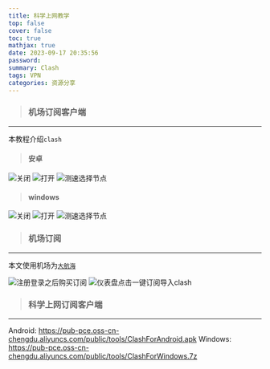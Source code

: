 ```yaml
---
title: 科学上网教学
top: false
cover: false
toc: true
mathjax: true
date: 2023-09-17 20:35:56
password:
summary: Clash
tags: VPN
categories: 资源分享
---
```


> ### 机场订阅客户端

---
本教程介绍`clash`

> #### 安卓

![关闭](https://pub-pce.oss-cn-chengdu.aliyuncs.com/public/2023-09-17/ac3ce36d7371423e9e477c2fd91c4097.jpg)
![打开](https://pub-pce.oss-cn-chengdu.aliyuncs.com/public/2023-09-17/414762c0888640b09e8bf0fe2640860e.jpg)
![测速选择节点](https://pub-pce.oss-cn-chengdu.aliyuncs.com/public/2023-09-17/bd586f70cbc84938aa097595ec0683cc.jpg)

> #### windows

![关闭](https://pub-pce.oss-cn-chengdu.aliyuncs.com/public/2023-09-17/518268ddcb4a43da92f0c1559e9f572b.png)
![打开](https://pub-pce.oss-cn-chengdu.aliyuncs.com/public/2023-09-17/2cff6066745144729436e860e0e83dd8.png)
![测速选择节点](https://pub-pce.oss-cn-chengdu.aliyuncs.com/public/2023-09-17/50e352cbec6b4547a22824e0c5edc6eb.png)

> ### 机场订阅

---

本文使用机场为[`大航海`](https://DHH.WTF)

![注册登录之后购买订阅](https://pub-pce.oss-cn-chengdu.aliyuncs.com/public/2023-09-17/87b73438d08d49cea8c6eea7e43866f7.png)
![仪表盘点击一键订阅导入clash](https://pub-pce.oss-cn-chengdu.aliyuncs.com/public/2023-09-17/bf170463663e422cb63a6475bbe2fc0d.png)

> ### 科学上网订阅客户端

---

Android: https://pub-pce.oss-cn-chengdu.aliyuncs.com/public/tools/ClashForAndroid.apk
Windows: https://pub-pce.oss-cn-chengdu.aliyuncs.com/public/tools/ClashForWindows.7z



